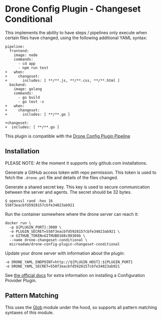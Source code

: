 # Drone Config Plugin - Changeset Conditional

This implements the ability to have steps / pipelines only execute when certain files have changed, using the following additional YAML syntax:

```
pipeline:
  frontend:
    image: node
    commands:
      - cd app
      - npm run test
+   when:
+     changeset:
+       includes: [ **/**.js, **/**.css, **/**.html ]
  backend:
    image: golang
    commands:
      - go build
      - go test -v
+   when:
+     changeset:
+       includes: [ **/**.go ]

+changeset:
+  includes: [ **/**.go ]
```

This plugin is compatible with the [Drone Config Plugin Pipeline](https://github.com/microadam/drone-config-plugin-pipeline)

## Installation

PLEASE NOTE: At the moment it supports only github.com installations.

Generate a GitHub access token with repo permission. This token is used to fetch the `.drone.yml` file and details of the files changed.

Generate a shared secret key. This key is used to secure communication between the server and agents. The secret should be 32 bytes.
```
$ openssl rand -hex 16
558f3eacbfd5928157cbfe34823ab921
```

Run the container somewhere where the drone server can reach it:

```
docker run \
  -p ${PLUGIN_PORT}:3000 \
  -e PLUGIN_SECRET=558f3eacbfd5928157cbfe34823ab921 \
  -e GITHUB_TOKEN=GITHUB8168c98304b \
  --name drone-changeset-conditional \
  microadam/drone-config-plugin-changeset-conditional
```

Update your drone server with information about the plugin:

```
-e DRONE_YAML_ENDPOINT=http://${PLUGIN_HOST}:${PLUGIN_PORT}
-e DRONE_YAML_SECRET=558f3eacbfd5928157cbfe34823ab921
```

See [the official docs](https://docs.drone.io/extend/config) for extra information on installing a Configuration Provider Plugin.

## Pattern Matching

This uses the [Glob](https://www.npmjs.com/package/glob) module under the hood, so supports all pattern matching syntaxes of this module.